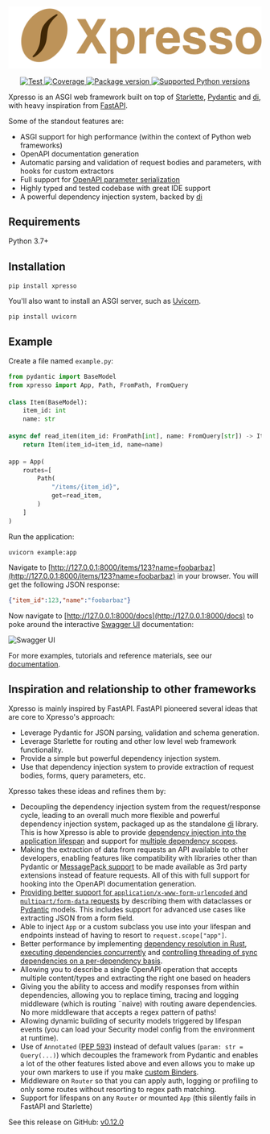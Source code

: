 <p align="center">
  <a href="https://www.xpresso-api.dev"><img src="https://github.com/adriangb/xpresso/raw/main/docs/assets/images/xpresso-title.png" alt="Xpresso"></a>
</p>

<p align="center">
<a href="https://github.com/adriangb/xpresso/actions?query=workflow%3ACI%2FCD+event%3Apush+branch%3Amain" target="_blank">
    <img src="https://github.com/adriangb/xpresso/actions/workflows/workflow.yaml/badge.svg?event=push&branch=main" alt="Test">
</a>
<a href="https://codecov.io/gh/adriangb/xpresso" target="_blank">
    <img src="https://img.shields.io/codecov/c/github/adriangb/xpresso?color=%2334D058" alt="Coverage">
</a>
<a href="https://pypi.org/project/xpresso" target="_blank">
    <img src="https://img.shields.io/pypi/v/xpresso?color=%2334D058&label=pypi%20package" alt="Package version">
</a>
<a href="https://pypi.org/project/xpresso" target="_blank">
    <img src="https://img.shields.io/pypi/pyversions/xpresso.svg?color=%2334D058" alt="Supported Python versions">
</a>
</p>

Xpresso is an ASGI web framework built on top of [Starlette], [Pydantic] and [di], with heavy inspiration from [FastAPI].

Some of the standout features are:

- ASGI support for high performance (within the context of Python web frameworks)
- OpenAPI documentation generation
- Automatic parsing and validation of request bodies and parameters, with hooks for custom extractors
- Full support for [OpenAPI parameter serialization](https://swagger.io/docs/specification/serialization/)
- Highly typed and tested codebase with great IDE support
- A powerful dependency injection system, backed by [di]

## Requirements

Python 3.7+

## Installation

```shell
pip install xpresso
```

You'll also want to install an ASGI server, such as [Uvicorn].

```shell
pip install uvicorn
```

## Example

Create a file named `example.py`:

```python
from pydantic import BaseModel
from xpresso import App, Path, FromPath, FromQuery

class Item(BaseModel):
    item_id: int
    name: str

async def read_item(item_id: FromPath[int], name: FromQuery[str]) -> Item:
    return Item(item_id=item_id, name=name)

app = App(
    routes=[
        Path(
            "/items/{item_id}",
            get=read_item,
        )
    ]
)
```

Run the application:

```shell
uvicorn example:app
```

Navigate to [http://127.0.0.1:8000/items/123?name=foobarbaz](http://127.0.0.1:8000/items/123?name=foobarbaz) in your browser.
You will get the following JSON response:

```json
{"item_id":123,"name":"foobarbaz"}
```

Now navigate to [http://127.0.0.1:8000/docs](http://127.0.0.1:8000/docs) to poke around the interactive [Swagger UI] documentation:

![Swagger UI](docs/readme_example_swagger.png)

For more examples, tutorials and reference materials, see our [documentation].

## Inspiration and relationship to other frameworks

Xpresso is mainly inspired by FastAPI.
FastAPI pioneered several ideas that are core to Xpresso's approach:

- Leverage Pydantic for JSON parsing, validation and schema generation.
- Leverage Starlette for routing and other low level web framework functionality.
- Provide a simple but powerful dependency injection system.
- Use that dependency injection system to provide extraction of request bodies, forms, query parameters, etc.

Xpresso takes these ideas and refines them by:

- Decoupling the dependency injection system from the request/response cycle, leading to an overall much more flexible and powerful dependency injection system, packaged up as the standalone [di] library. This is how Xpresso is able to provide [dependency injection into the application lifespan] and support for [multiple dependency scopes].
- Making the extraction of data from requests an API available to other developers, enabling features like compatibility with libraries other than Pydantic or [MessagePack support] to be made available as 3rd party extensions instead of feature requests. All of this with full support for hooking into the OpenAPI documentation generation.
- [Providing better support for `application/x-www-form-urlencoded` and `multipart/form-data` requests](https://xpresso-api.dev/latest/tutorial/forms/) by describing them with dataclasses or [Pydantic] models. This includes support for advanced use cases like extracting JSON from a form field.
- Able to inject `App` or a custom subclass you use into your lifespan and endpoints instead of having to resort to `request.scope["app"]`.
- Better performance by implementing [dependency resolution in Rust], [executing dependencies concurrently] and [controlling threading of sync dependencies on a per-dependency basis].
- Allowing you to describe a single OpenAPI operation that accepts multiple content/types and extracting the right one based on headers
- Giving you the ability to access and modify responses from within dependencies, allowing you to replace timing, tracing and logging middleware (which is routing ¨naive) with routing aware dependencies. No more middleware that accepts a regex pattern of paths!
- Allowing dynamic building of security models triggered by lifespan events (you can load your Security model config from the environment at runtime).
- Use of `Annotated` ([PEP 593]) instead of default values (`param: str = Query(...)`) which decouples the framework from Pydantic and enables a lot of the other features listed above and even allows you to make up your own markers to use if you make [custom Binders].
- Middleware on `Router` so that you can apply auth, logging or profiling to only some routes without resorting to regex path matching.
- Support for lifespans on any `Router` or mounted `App` (this silently fails in FastAPI and Starlette)

[Starlette]: https://github.com/encode/starlette
[Pydantic]: https://github.com/samuelcolvin/pydantic/
[FastAPI]: https://github.com/adriangb/xpresso
[di]: https://github.com/adriangb/di
[Uvicorn]: http://www.uvicorn.org/
[documentation]: https://www.xpresso-api.dev/
[Swagger UI]: https://swagger.io/tools/swagger-ui/
[dependency injection into the application lifespan]: https://xpresso-api.dev/latest/tutorial/lifespan
[multiple dependency scopes]: https://xpresso-api.dev/latest/tutorial/dependencies/scopes/
[MessagePack support]: https://xpresso-api.dev/latest/advanced/binders/#custom-binders-messagepack-body
[dependency resolution in Rust]: https://github.com/adriangb/graphlib2
[executing dependencies concurrently]: https://xpresso-api.dev/latest/advanced/dependencies/performance/#concurrent-execution
[controlling threading of sync dependencies on a per-dependency basis]: https://xpresso-api.dev/latest/advanced/dependencies/performance/#sync-vs-async
[PEP 593]: https://www.python.org/dev/peps/pep-0593/
[custom Binders]: https://xpresso-api.dev/latest/advanced/binders/

See this release on GitHub: [v0.12.0](https://github.com/adriangb/di/releases/tag/0.12.0)
